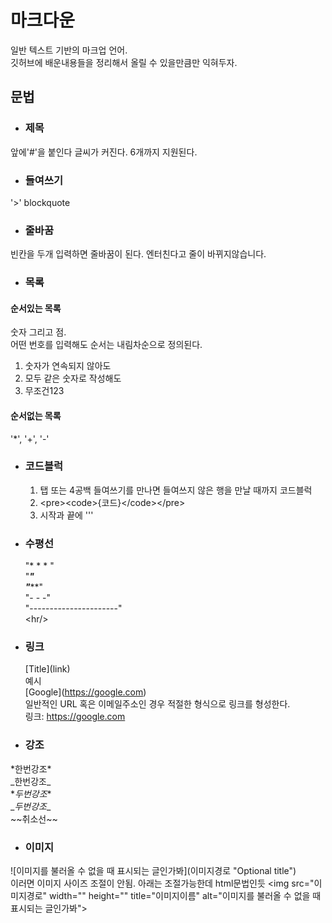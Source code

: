 # 마크다운
일반 텍스트 기반의 마크업 언어.  
깃허브에 배운내용들을 정리해서 올릴 수 있을만큼만 익혀두자.  

## 문법  

- ### 제목
앞에'#'을 붙인다 글씨가 커진다. 6개까지 지원된다.  

- ### 들여쓰기
'>' blockquote

- ### 줄바꿈
빈칸을 두개 입력하면 줄바꿈이 된다. 엔터친다고 줄이 바뀌지않습니다.

- ### 목록  

#### 순서있는 목록  
숫자 그리고 점.  
어떤 번호를 입력해도 순서는 내림차순으로 정의된다.  
1. 숫자가 연속되지 않아도
4. 모두 같은 숫자로 작성해도
3. 무조건123  
#### 순서없는 목록  
'*', '+', '-'  

- ### 코드블럭
	1. 탭 또는 4공백 들여쓰기를 만나면 들여쓰지 않은 행을 만날 때까지 코드블럭  
	1. \<pre>\<code>{코드}\</code>\</pre>
	1. 시작과 끝에 '''  

- ### 수평선
    "* * * "  
    "***"  
    "*****"  
    "- - -"  
    "----------------------"  
   \<hr/>
- ### 링크  
    \[Title](link)  
예시  
    \[Google](https://google.com)  
일반적인 URL 혹은 이메일주소인 경우 적절한 형식으로 링크를 형성한다.  
    링크: <https://google.com>  
- ### 강조
\*한번강조*  
\_한번강조_  
\**두번강조**  
\__두번강조__  
\~~취소선~~  

- ### 이미지  
\!\[이미지를 불러올 수 없을 때 표시되는 글인가봐](이미지경로 "Optional title")  
이러면 이미지 사이즈 조절이 안됨. 아래는 조절가능한데 html문법인듯 
\<img src="이미지경로" width="" height="" title="이미지이름" alt="이미지를 불러올 수 없을 때 표시되는 글인가봐"></img>

